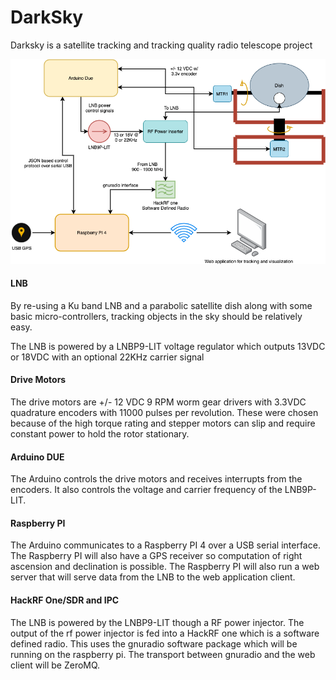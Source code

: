 # DarkSky

Darksky is a satellite tracking and tracking quality radio telescope project

![System Diagram](/diagrams/DarkSky_System.png)

#### LNB 
By re-using a Ku band LNB and a parabolic satellite dish along with some basic micro-controllers, tracking objects in the sky should be relatively easy.

The LNB is powered by a LNBP9-LIT voltage regulator which outputs 13VDC or 18VDC with an optional 22KHz carrier signal

#### Drive Motors

The drive motors are +/- 12 VDC 9 RPM worm gear drivers with 3.3VDC quadrature encoders with 11000 pulses per revolution. These were chosen because of the high torque rating and stepper motors can slip and require constant power to hold the rotor stationary.

#### Arduino DUE

The Arduino controls the drive motors and receives interrupts from the encoders. It also controls the voltage and carrier frequency of the LNB9P-LIT.

#### Raspberry PI

The Arduino communicates to a Raspberry PI 4 over a USB serial interface. The Raspberry PI will also have a GPS receiver so computation of right ascension and declination is possible. The Raspberry PI will also run a web server that will serve data from the LNB to the web application client.

#### HackRF One/SDR and IPC

The LNB is powered by the LNBP9-LIT though a RF power injector. The output of the rf power injector is fed into a HackRF one which is a software defined radio. This uses the gnuradio software package which will be running on the raspberry pi. The transport between gnuradio and the web client will be ZeroMQ.
